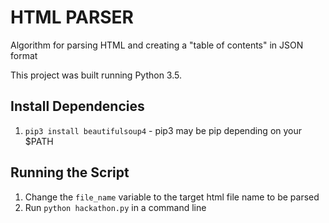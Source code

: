# HTML PARSER
Algorithm for parsing HTML and creating a "table of contents" in JSON format

This project was built running Python 3.5. 

## Install Dependencies
1. `pip3 install beautifulsoup4` - pip3 may be pip depending on your $PATH

## Running the Script
1. Change the `file_name` variable to the target html file name to be parsed
2. Run `python hackathon.py` in a command line